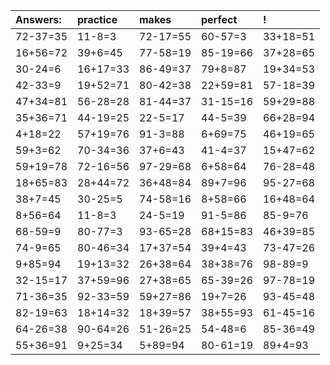 | Answers: | practice | makes | perfect | ! |
| :--- | :--- | :--- | :--- | :--- |
| 72-37=35 | 11-8=3 | 72-17=55 | 60-57=3 | 33+18=51 | 
| 16+56=72 | 39+6=45 | 77-58=19 | 85-19=66 | 37+28=65 | 
| 30-24=6 | 16+17=33 | 86-49=37 | 79+8=87 | 19+34=53 | 
| 42-33=9 | 19+52=71 | 80-42=38 | 22+59=81 | 57-18=39 | 
| 47+34=81 | 56-28=28 | 81-44=37 | 31-15=16 | 59+29=88 | 
| 35+36=71 | 44-19=25 | 22-5=17 | 44-5=39 | 66+28=94 | 
| 4+18=22 | 57+19=76 | 91-3=88 | 6+69=75 | 46+19=65 | 
| 59+3=62 | 70-34=36 | 37+6=43 | 41-4=37 | 15+47=62 | 
| 59+19=78 | 72-16=56 | 97-29=68 | 6+58=64 | 76-28=48 | 
| 18+65=83 | 28+44=72 | 36+48=84 | 89+7=96 | 95-27=68 | 
| 38+7=45 | 30-25=5 | 74-58=16 | 8+58=66 | 16+48=64 | 
| 8+56=64 | 11-8=3 | 24-5=19 | 91-5=86 | 85-9=76 | 
| 68-59=9 | 80-77=3 | 93-65=28 | 68+15=83 | 46+39=85 | 
| 74-9=65 | 80-46=34 | 17+37=54 | 39+4=43 | 73-47=26 | 
| 9+85=94 | 19+13=32 | 26+38=64 | 38+38=76 | 98-89=9 | 
| 32-15=17 | 37+59=96 | 27+38=65 | 65-39=26 | 97-78=19 | 
| 71-36=35 | 92-33=59 | 59+27=86 | 19+7=26 | 93-45=48 | 
| 82-19=63 | 18+14=32 | 18+39=57 | 38+55=93 | 61-45=16 | 
| 64-26=38 | 90-64=26 | 51-26=25 | 54-48=6 | 85-36=49 | 
| 55+36=91 | 9+25=34 | 5+89=94 | 80-61=19 | 89+4=93 | 
